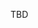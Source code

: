 <html>
  <head>
    <title>comp3121</title>
    <script type="text/javascript">
      var queryString = window.location.search.slice(1);
      // if qurey string exists
      if(qureyString) {
      qString = queryString.split('q=')[1].split('&')[0];
      alert(qString);
      }
      </script>
    <!-- Global site tag (gtag.js) - Google Analytics -->
<script async src="https://www.googletagmanager.com/gtag/js?id=UA-134248593-1"></script>
<script>
  window.dataLayer = window.dataLayer || [];
  function gtag(){dataLayer.push(arguments);}
  gtag('js', new Date());

  gtag('config', 'UA-134248593-1');
</script>

  </head>
  
  <body>
  TBD
  </body>
</html>
